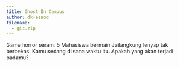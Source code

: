 ```yaml
---
title: Ghost In Campus
author: dk-assoc
filename: 
  - gic.zip
---
```

Game horror seram. 5 Mahasiswa bermain Jailangkung lenyap tak berbekas. Kamu sedang di sana waktu itu. Apakah yang akan terjadi padamu?
